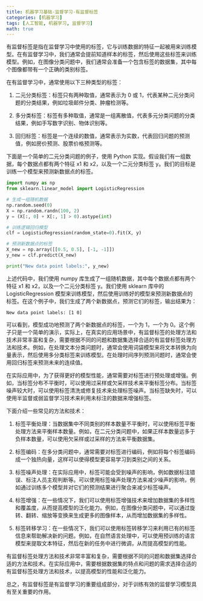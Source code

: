 ```yaml
---
title: 机器学习基础-监督学习-有监督标签
categories: [机器学习]
tags: [人工智能, 机器学习, 监督学习]
math: true
---
```


有监督标签是指在监督学习中使用的标签，它与训练数据的特征一起被用来训练模型。在有监督学习中，我们通常会提前知道样本的标签，然后使用这些标签来训练模型。例如，在图像分类问题中，我们通常会准备一个包含标签的数据集，其中每个图像都带有一个正确的类别标签。

在有监督学习中，通常使用以下三种类型的标签：

1. 二元分类标签：标签只有两种取值，通常表示为 0 或 1，代表某种二元分类问题的分类结果，例如垃圾邮件分类、肿瘤检测等。

2. 多分类标签：标签有多种取值，通常是一组离散值，代表多元分类问题的分类结果，例如手写数字识别、物体识别等。

3. 回归标签：标签是一个连续的数值，通常表示为实数，代表回归问题的预测值，例如房价预测、股票价格预测等。

下面是一个简单的二元分类问题的例子，使用 Python 实现。假设我们有一组数据，每个数据点都有两个特征 x1 和 x2，以及一个二元分类标签 y。我们的目标是训练一个模型来预测新数据点的标签。

```python
import numpy as np
from sklearn.linear_model import LogisticRegression

# 生成一组随机数据
np.random.seed(0)
X = np.random.randn(100, 2)
y = (X[:, 0] + X[:, 1] > 0).astype(int)

# 训练逻辑回归模型
clf = LogisticRegression(random_state=0).fit(X, y)

# 预测新数据点的标签
X_new = np.array([[0.5, 0.5], [-1, -1]])
y_new = clf.predict(X_new)

print("New data point labels:", y_new)
```

上述代码中，我们使用 numpy 库生成了一组随机数据，其中每个数据点都有两个特征 x1 和 x2，以及一个二元分类标签 y。我们使用 sklearn 库中的 LogisticRegression 模型来训练模型，然后使用训练好的模型来预测新数据点的标签。在这个例子中，我们生成了两个新数据点，预测它们的标签，输出结果为：

```
New data point labels: [1 0]
```

可以看到，模型成功地预测了两个新数据点的标签，一个为 1，一个为 0。这个例子只是一个简单的演示，实际上，在真实的应用场景中，有监督标签的处理方法和技术非常丰富和复杂，需要根据不同的问题和数据集选择合适的有监督标签处理方法和技术。例如，在处理文本分类问题时，通常会使用词袋模型来将文本转换为向量表示，然后使用多分类标签来训练模型。在处理时间序列预测问题时，通常会使用回归标签来预测未来的连续值。

在实际应用中，为了获得更好的模型性能，通常需要对标签进行预处理或增强。例如，当标签分布不平衡时，可以使用过采样或欠采样技术来平衡标签分布。当标签噪声较大时，可以使用标签清洗或修复技术来处理标签噪声。当标签缺失时，可以使用半监督或弱监督学习技术来利用未标注的数据来增强标签。

下面介绍一些常见的方法和技术：

1. 标签平衡处理：当数据集中不同类别的样本数量不平衡时，可以使用标签平衡处理方法来平衡样本数量。例如，在二元分类问题中，如果正样本数量远多于负样本数量，可以使用欠采样或过采样的方法来平衡数据集。

2. 标签编码：在多分类问题中，通常需要对标签进行编码，例如将每个标签编码成一个独热向量，这样可以使得模型更容易学习到类别之间的关系。

3. 标签噪声处理：在实际应用中，标签可能会受到噪声的影响，例如数据标注错误、标注人员主观判断等。可以使用标签噪声处理方法来减少噪声的影响，例如通过训练多个模型并对它们的预测结果进行聚合来减少标签噪声。

4. 标签增强：在一些情况下，我们可以使用标签增强技术来增加数据集的多样性和覆盖度，从而提高模型的泛化能力。例如，在图像分类问题中，可以通过旋转、翻转、缩放等变换来生成更多的图像样本，从而增加数据集的多样性。

5. 标签转移学习：在一些情况下，我们可以使用标签转移学习来利用已有的标签信息来帮助解决新的问题。例如，在自然语言处理中，可以使用预训练的语言模型来提取文本特征，然后在新的任务中进行微调，从而提高模型的性能。

有监督标签处理方法和技术非常丰富和复杂，需要根据不同的问题和数据集选择合适的方法和技术。在实际应用中，需要根据数据集的特点和问题的需求选择合适的有监督标签处理方法和技术，以提高模型的性能和泛化能力。

总之，有监督标签是有监督学习的重要组成部分，对于训练有效的监督学习模型具有至关重要的作用。
